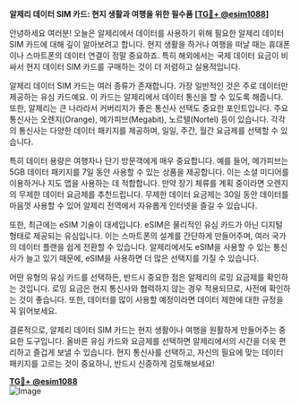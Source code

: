 **알제리 데이터 SIM 카드: 현지 생활과 여행을 위한 필수품 [[TG💪+ @esim1088](https://t.me/s/esim1088)]**

안녕하세요 여러분! 오늘은 알제리에서 데이터를 사용하기 위해 필요한 알제리 데이터 SIM 카드에 대해 깊이 알아보려고 합니다. 현지 생활을 하거나 여행을 떠날 때는 휴대폰이나 스마트폰의 데이터 연결이 정말 중요하죠. 특히 해외에서는 국제 데이터 요금이 비싸서 현지 데이터 SIM 카드를 구매하는 것이 더 저렴하고 실용적입니다.

알제리 데이터 SIM 카드는 여러 종류가 존재합니다. 가장 일반적인 것은 주로 데이터만 제공하는 유심 카드예요. 이 카드는 알제리에서 데이터 통신을 할 수 있도록 해줍니다. 또한, 알제리는 큰 나라라서 커버리지가 좋은 통신사 선택도 중요한 포인트입니다. 주요 통신사는 오렌지(Orange), 메가피브(Megabit), 노르텔(Nortel) 등이 있습니다. 각각의 통신사는 다양한 데이터 패키지를 제공하며, 일일, 주간, 월간 요금제를 선택할 수 있습니다.

특히 데이터 용량은 여행자나 단기 방문객에게 매우 중요합니다. 예를 들어, 메가피브는 5GB 데이터 패키지를 7일 동안 사용할 수 있는 상품을 제공합니다. 이는 소셜 미디어를 이용하거나 지도 앱을 사용하는 데 적합합니다. 만약 장기 체류를 계획 중이라면 오렌지의 무제한 데이터 요금제를 추천드립니다. 무제한 데이터 요금제는 30일 동안 데이터를 마음껏 사용할 수 있어 알제리 전역에서 자유롭게 인터넷을 즐길 수 있습니다.

또한, 최근에는 eSIM 기술이 대세입니다. eSIM은 물리적인 유심 카드가 아닌 디지털 형태로 제공되는 유심입니다. 이는 스마트폰의 설계를 간단하게 만들어주며, 여러 국가의 데이터 플랜을 쉽게 전환할 수 있습니다. 알제리에서도 eSIM을 사용할 수 있는 통신사가 늘고 있기 때문에, eSIM을 사용하면 더 많은 선택지를 가질 수 있습니다.

어떤 유형의 유심 카드를 선택하든, 반드시 중요한 점은 알제리의 로밍 요금제를 확인하는 것입니다. 로밍 요금은 현지 통신사와 협력하지 않는 경우 적용되므로, 사전에 확인하는 것이 좋습니다. 또한, 데이터를 많이 사용할 예정이라면 데이터 제한에 대한 규정을 꼭 읽어보세요.

결론적으로, 알제리 데이터 SIM 카드는 현지 생활이나 여행을 원활하게 만들어주는 중요한 도구입니다. 올바른 유심 카드와 요금제를 선택하면 알제리에서의 시간을 더욱 편리하고 즐겁게 보낼 수 있습니다. 현지 통신사를 선택하고, 자신의 필요에 맞는 데이터 패키지를 고르는 것이 중요하니, 반드시 신중하게 검토해보세요!

**[TG💪+ @esim1088](https://t.me/s/esim1088)**  
![Image](https://i.postimg.cc/Y0z9fWf4/image.png)
